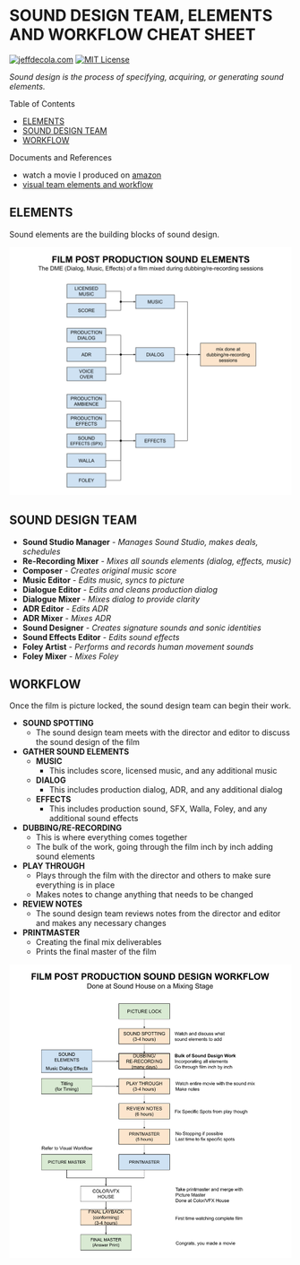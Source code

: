 
# SOUND DESIGN TEAM, ELEMENTS AND WORKFLOW CHEAT SHEET

[![jeffdecola.com](https://img.shields.io/badge/website-jeffdecola.com-blue)](https://jeffdecola.com)
[![MIT License](https://img.shields.io/:license-mit-blue.svg)](https://jeffdecola.mit-license.org)

_Sound design is the process of specifying, acquiring, or generating sound elements._

Table of Contents

* [ELEMENTS](https://github.com/JeffDeCola/my-cheat-sheets/tree/master/other/film-production/post-production/sound-design-team-elements-and-workflow-cheat-sheet#elements)
* [SOUND DESIGN TEAM](https://github.com/JeffDeCola/my-cheat-sheets/tree/master/other/film-production/post-production/sound-design-team-elements-and-workflow-cheat-sheet#sound-design-team)
* [WORKFLOW](https://github.com/JeffDeCola/my-cheat-sheets/tree/master/other/film-production/post-production/sound-design-team-elements-and-workflow-cheat-sheet#workflow)

Documents and References

* watch a movie I produced on [amazon](https://www.amazon.com/gp/video/detail/B00TTB7Q3U)
* [visual team elements and workflow](https://github.com/JeffDeCola/my-cheat-sheets/tree/master/other/film-production/post-production/visual-team-elements-and-workflow-cheat-sheet)

## ELEMENTS

Sound elements are the building blocks of sound design.

![IMAGE - film-post-production-sound-design-elements.svg - IMAGE](../../../../docs/pics/other/film-post-production-sound-design-elements.svg)

## SOUND DESIGN TEAM

* **Sound Studio Manager** -
    _Manages Sound Studio, makes deals, schedules_
* **Re-Recording Mixer** -
    _Mixes all sounds elements (dialog, effects, music)_
* **Composer** -
    _Creates original music score_
* **Music Editor** -
    _Edits music, syncs to picture_
* **Dialogue Editor** -
    _Edits and cleans production dialog_
* **Dialogue Mixer** -
    _Mixes dialog to provide clarity_
* **ADR Editor** -
    _Edits ADR_
* **ADR Mixer** -
    _Mixes ADR_
* **Sound Designer** -
    _Creates signature sounds and sonic identities_
* **Sound Effects Editor** -
    _Edits sound effects_
* **Foley Artist** -
    _Performs and records human movement sounds_
* **Foley Mixer** -
    _Mixes Foley_

## WORKFLOW

Once the film is picture locked, the sound design team can begin their work.

* **SOUND SPOTTING**
  * The sound design team meets with the director and editor to discuss
    the sound design of the film
* **GATHER SOUND ELEMENTS**
  * **MUSIC**
    * This includes score, licensed music, and any additional music
  * **DIALOG**
    * This includes production dialog, ADR, and any additional dialog
  * **EFFECTS**
    * This includes production sound, SFX, Walla, Foley, and any additional
      sound effects
* **DUBBING/RE-RECORDING**
  * This is where everything comes together
  * The bulk of the work, going through the film inch by inch
    adding sound elements
* **PLAY THROUGH**
  * Plays through the film with the director and others
    to make sure everything is in place
  * Makes notes to change anything that needs to be changed
* **REVIEW NOTES**
  * The sound design team reviews notes from the director and editor
    and makes any necessary changes
* **PRINTMASTER**
  * Creating the final mix deliverables
  * Prints the final master of the film

![IMAGE - film-post-production-sound-design-workflow.svg - IMAGE](../../../../docs/pics/other/film-post-production-sound-design-workflow.svg)

